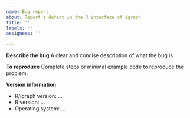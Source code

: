 ```yaml
---
name: Bug report
about: Report a defect in the R interface of igraph
title: ''
labels: ''
assignees: ''

---
```


**Describe the bug**
A clear and concise description of what the bug is.

**To reproduce**
Complete steps or minimal example code to reproduce the problem.

<!-- If you are confident that the issue is not in the R interface but in the
C core of igraph, please add it to the main [igraph repo](https://github.com/igraph/igraph)
instead.

If you are unsure, feel free to add your issue here - we will transfer it to
the main [igraph repo](https://github.com/igraph/igraph) if the root cause is
in the C core of igraph. -->

**Version information**

 - R/igraph version: ...
 - R version: ...
 - Operating system: ...
